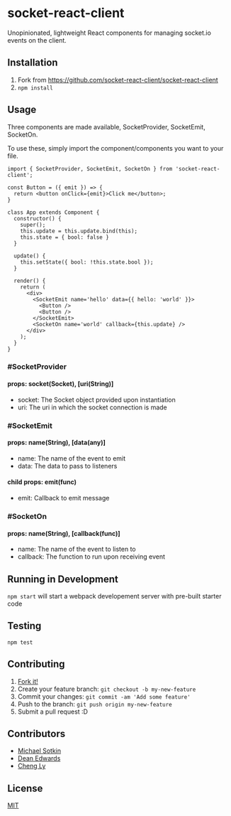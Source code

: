 # socket-react-client

Unopinionated, lightweight React components for managing socket.io events on the client.

## Installation

1. Fork from <https://github.com/socket-react-client/socket-react-client>
2. ```npm install```

## Usage

Three components are made available, SocketProvider, SocketEmit, SocketOn.

To use these, simply import the component/components you want to your file.

``` 
import { SocketProvider, SocketEmit, SocketOn } from 'socket-react-client'; 

const Button = ({ emit }) => {
  return <button onClick={emit}>Click me</button>;
}

class App extends Component {
  constructor() {
    super();
    this.update = this.update.bind(this);
    this.state = { bool: false }
  }

  update() {
    this.setState({ bool: !this.state.bool });
  }

  render() {
    return (
      <div>
        <SocketEmit name='hello' data={{ hello: 'world' }}>
          <Button />
          <Button />
        </SocketEmit>
        <SocketOn name='world' callback={this.update} />
      </div>
    );
  }
}

```

### #SocketProvider
#### props: socket(Socket), [uri(String)]
- socket: The Socket object provided upon instantiation
- uri: The uri in which the socket connection is made

### #SocketEmit
#### props: name(String), [data(any)]
- name: The name of the event to emit
- data: The data to pass to listeners

#### child props: emit(func)
- emit: Callback to emit message 

### #SocketOn
#### props: name(String), [callback(func)]
- name: The name of the event to listen to
- callback: The function to run upon receiving event

## Running in Development

```npm start``` will start a webpack developement server with pre-built starter code

## Testing

```npm test```

## Contributing

1. [Fork it!](https://github.com/socket-react-client/socket-react-client)
2. Create your feature branch: `git checkout -b my-new-feature`
3. Commit your changes: `git commit -am 'Add some feature'`
4. Push to the branch: `git push origin my-new-feature`
5. Submit a pull request :D

## Contributors

- [Michael Sotkin](https://github.com/msotkin)
- [Dean Edwards](https://github.com/deancode)
- [Cheng Ly](https://github.com/chengsieuly)

## License

[MIT](https://opensource.org/licenses/mit-license.php)
